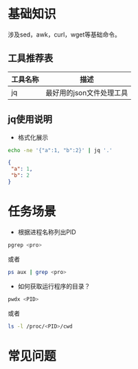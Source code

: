 # 基础知识
涉及sed，awk，curl，wget等基础命令。

## 工具推荐表
| 工具名称      | 描述 |
| ----------- | ------------------    |
| jq          | 最好用的json文件处理工具  |

## jq使用说明
* 格式化展示
```bash
echo -ne '{"a":1, "b":2}' | jq '.'
```
```json
{
 "a": 1,
 "b": 2
}
```
 

# 任务场景
* 根据进程名称列出PID
```bash
pgrep <pro>
```
或者
```bash
ps aux | grep <pro>
```

* 如何获取运行程序的目录？
```bash
pwdx <PID>
```
或者
```bash
ls -l /proc/<PID>/cwd
```


# 常见问题